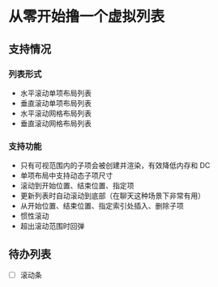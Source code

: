 # 从零开始撸一个虚拟列表

## 支持情况

### 列表形式

-   水平滚动单项布局列表
-   垂直滚动单项布局列表
-   水平滚动网格布局列表
-   垂直滚动网格布局列表

### 支持功能

-   只有可视范围内的子项会被创建并渲染，有效降低内存和 DC
-   单项布局中支持动态子项尺寸
-   滚动到开始位置、结束位置、指定项
-   更新列表时自动滚动到底部（在聊天这种场景下非常有用）
-   从开始位置、结束位置、指定索引处插入、删除子项
-   惯性滚动
-   超出滚动范围时回弹

## 待办列表

-   [ ] 滚动条
